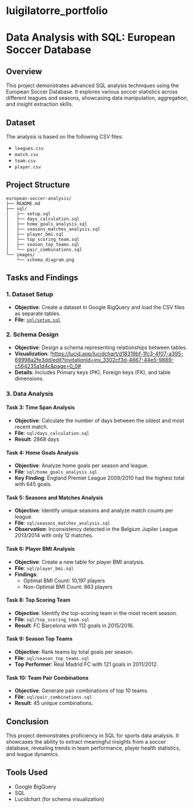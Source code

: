 # luigilatorre_portfolio

# Data Analysis with SQL: European Soccer Database

## Overview
This project demonstrates advanced SQL analysis techniques using the European Soccer Database. It explores various soccer statistics across different leagues and seasons, showcasing data manipulation, aggregation, and insight extraction skills.

## Dataset
The analysis is based on the following CSV files:
- `leagues.csv`
- `match.csv`
- `team.csv`
- `player.csv`

## Project Structure
```
european-soccer-analysis/
├── README.md
├── sql/
│   ├── setup.sql
│   ├── days_calculation.sql
│   ├── home_goals_analysis.sql
│   ├── seasons_matches_analysis.sql
│   ├── player_bmi.sql
│   ├── top_scoring_team.sql
│   ├── season_top_teams.sql
│   └── pair_combinations.sql
└── images/
    └── schema_diagram.png
```

## Tasks and Findings

### 1. Dataset Setup
- **Objective**: Create a dataset in Google BigQuery and load the CSV files as separate tables.
- **File**: [`sql/setup.sql`](.luigilatorre_portfolio/sql/setup.sql)

### 2. Schema Design
- **Objective**: Design a schema representing relationships between tables.
- **Visualization**:
    !https://lucid.app/lucidchart/d18319bf-1fc3-4f07-a395-69998a2fe3dd/edit?invitationId=inv_3302cf3d-4667-44e5-9889-c564235a1d4c&page=0_0#
- **Details**: Includes Primary keys (PK), Foreign keys (FK), and table dimensions.

### 3. Data Analysis

#### Task 3: Time Span Analysis
- **Objective**: Calculate the number of days between the oldest and most recent match.
- **File**: `sql/days_calculation.sql`
- **Result**: 2868 days

#### Task 4: Home Goals Analysis
- **Objective**: Analyze home goals per season and league.
- **File**: `sql/home_goals_analysis.sql`
- **Key Finding**: England Premier League 2009/2010 had the highest total with 645 goals.

#### Task 5: Seasons and Matches Analysis
- **Objective**: Identify unique seasons and analyze match counts per league.
- **File**: `sql/seasons_matches_analysis.sql`
- **Observation**: Inconsistency detected in the Belgium Jupiler League 2013/2014 with only 12 matches.

#### Task 6: Player BMI Analysis
- **Objective**: Create a new table for player BMI analysis.
- **File**: `sql/player_bmi.sql`
- **Findings**:
  - Optimal BMI Count: 10,197 players
  - Non-Optimal BMI Count: 863 players

#### Task 8: Top Scoring Team
- **Objective**: Identify the top-scoring team in the most recent season.
- **File**: `sql/top_scoring_team.sql`
- **Result**: FC Barcelona with 112 goals in 2015/2016.

#### Task 9: Season Top Teams
- **Objective**: Rank teams by total goals per season.
- **File**: `sql/season_top_teams.sql`
- **Top Performer**: Real Madrid FC with 121 goals in 2011/2012.

#### Task 10: Team Pair Combinations
- **Objective**: Generate pair combinations of top 10 teams.
- **File**: `sql/pair_combinations.sql`
- **Result**: 45 unique combinations.

## Conclusion
This project demonstrates proficiency in SQL for sports data analysis. It showcases the ability to extract meaningful insights from a soccer database, revealing trends in team performance, player health statistics, and league dynamics.

## Tools Used
- Google BigQuery
- SQL
- Lucidchart (for schema visualization)
   
